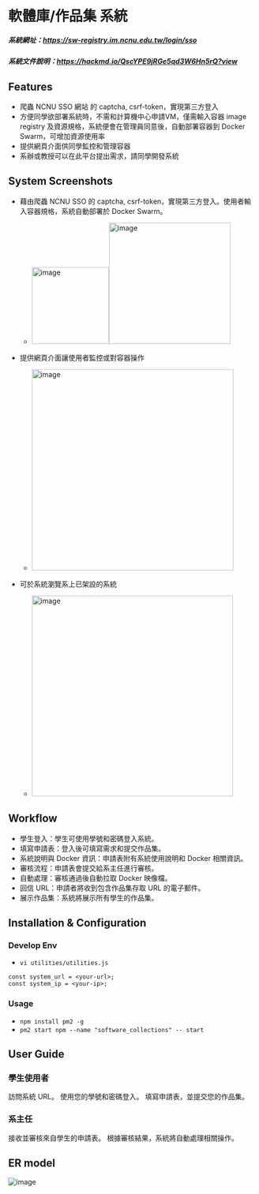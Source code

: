 # 軟體庫/作品集 系統
##### 系統網址：https://sw-registry.im.ncnu.edu.tw/login/sso
##### 系統文件說明：https://hackmd.io/QscYPE9jRGe5qd3W6Hn5rQ?view

## Features
- 爬蟲 NCNU SSO 網站 的 captcha, csrf-token，實現第三方登入
- 方便同學欲部署系統時，不需和計算機中心申請VM，僅需輸入容器 image registry 及資源規格，系統便會在管理員同意後，自動部署容器到 Docker Swarm，可增加資源使用率
- 提供網頁介面供同學監控和管理容器
- 系辦或教授可以在此平台提出需求，請同學開發系統

## System Screenshots
- 藉由爬蟲 NCNU SSO 的 captcha, csrf-token，實現第三方登入。使用者輸入容器規格，系統自動部署於 Docker Swarm。
  - <img width="156" alt="image" src="https://github.com/user-attachments/assets/42cdd41f-f8c4-41fa-9cdd-fc36001c2496"><img width="246" alt="image" src="https://github.com/user-attachments/assets/d3f65925-c66d-46f7-9c08-2a966c069c7f">

- 提供網頁介面讓使用者監控或對容器操作
  - <img width="408" alt="image" src="https://github.com/user-attachments/assets/4c047a1e-ba78-42e1-abca-1efee9d75b12">

-	可於系統瀏覽系上已架設的系統
    -	<img width="407" alt="image" src="https://github.com/user-attachments/assets/12d080f0-1d7a-48ce-a9ac-e55d2f79863f">



## Workflow
- 學生登入：學生可使用學號和密碼登入系統。
- 填寫申請表：登入後可填寫需求和提交作品集。
- 系統說明與 Docker 資訊：申請表附有系統使用說明和 Docker 相關資訊。
- 審核流程：申請表會提交給系主任進行審核。
- 自動處理：審核通過後自動拉取 Docker 映像檔。
- 回信 URL：申請者將收到包含作品集存取 URL 的電子郵件。
- 展示作品集：系統將展示所有學生的作品集。


## Installation & Configuration
### Develop Env
- `vi utilities/utilities.js`
```=
const system_url = <your-url>;
const system_ip = <your-ip>;
```
### Usage
- `npm install pm2 -g`
- `pm2 start npm --name "software_collections" -- start`
  

## User Guide
### 學生使用者
訪問系統 URL。
使用您的學號和密碼登入。
填寫申請表，並提交您的作品集。

### 系主任
接收並審核來自學生的申請表。
根據審核結果，系統將自動處理相關操作。

## ER model
![image](https://github.com/krixi0131/Software-Collections/assets/101371329/1b36f3e4-3349-40c7-94ce-727af6673f6f)

